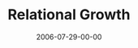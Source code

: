 ---
layout: message
category: message
series: "Hard Work"
title: "Relational Growth"
date: 2006-07-29-00-00
message_id: 58
audio: "http://s3.amazonaws.com/crossroads-media/media/legacy/mp3/Hard_Work_07_Relational_Growth_07-30-06_Manuel_Senff_Sithole.mp3"
audio-duration: "46:07"
explicit: "N"
---